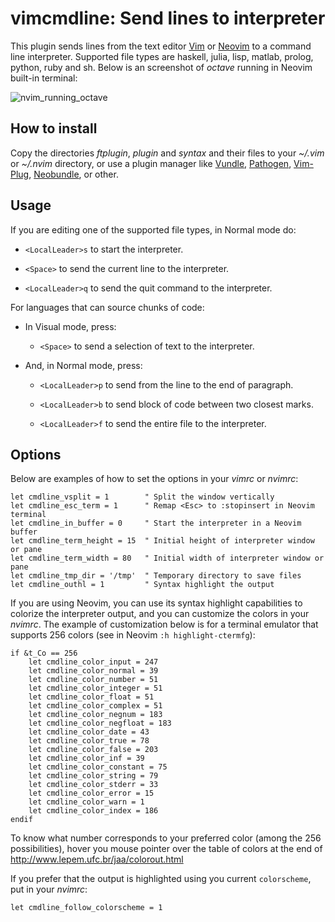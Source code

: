 # vimcmdline: Send lines to interpreter

This plugin sends lines from the text editor [Vim] or [Neovim] to a command
line interpreter. Supported file types are haskell, julia, lisp, matlab,
prolog, python, ruby and sh. Below is an screenshot of *octave* running in
Neovim built-in terminal:

![nvim_running_octave](https://cloud.githubusercontent.com/assets/891655/7090493/5fba2426-df71-11e4-8eb8-f17668d9361a.png)

## How to install

Copy the directories *ftplugin*, *plugin* and *syntax* and their files to your
*~/.vim* or *~/.nvim* directory, or use a plugin manager like [Vundle],
[Pathogen], [Vim-Plug], [Neobundle], or other.

## Usage

If you are editing one of the supported file types, in Normal mode do:

  - `<LocalLeader>s` to start the interpreter.

  - `<Space>` to send the current line to the interpreter.

  - `<LocalLeader>q` to send the quit command to the interpreter.

For languages that can source chunks of code:

  - In Visual mode, press:

    - `<Space>` to send a selection of text to the interpreter.

  - And, in Normal mode, press:

    - `<LocalLeader>p` to send from the line to the end of paragraph.

    - `<LocalLeader>b` to send block of code between two closest marks.

    - `<LocalLeader>f` to send the entire file to the interpreter.

## Options

Below are examples of how to set the options in your *vimrc* or *nvimrc*:

```vim
let cmdline_vsplit = 1        " Split the window vertically
let cmdline_esc_term = 1      " Remap <Esc> to :stopinsert in Neovim terminal
let cmdline_in_buffer = 0     " Start the interpreter in a Neovim buffer
let cmdline_term_height = 15  " Initial height of interpreter window or pane
let cmdline_term_width = 80   " Initial width of interpreter window or pane
let cmdline_tmp_dir = '/tmp'  " Temporary directory to save files
let cmdline_outhl = 1         " Syntax highlight the output
```

If you are using Neovim, you can use its syntax highlight capabilities to
colorize the interpreter output, and you can customize the colors in your
*nvimrc*. The example of customization below is for a terminal emulator that
supports 256 colors (see in Neovim `:h highlight-ctermfg`):

```vim
if &t_Co == 256
    let cmdline_color_input = 247
    let cmdline_color_normal = 39
    let cmdline_color_number = 51
    let cmdline_color_integer = 51
    let cmdline_color_float = 51
    let cmdline_color_complex = 51
    let cmdline_color_negnum = 183
    let cmdline_color_negfloat = 183
    let cmdline_color_date = 43
    let cmdline_color_true = 78
    let cmdline_color_false = 203
    let cmdline_color_inf = 39
    let cmdline_color_constant = 75
    let cmdline_color_string = 79
    let cmdline_color_stderr = 33
    let cmdline_color_error = 15
    let cmdline_color_warn = 1
    let cmdline_color_index = 186
endif
```

To know what number corresponds to your preferred color (among the 256
possibilities), hover you mouse pointer over the table of colors at the end
of http://www.lepem.ufc.br/jaa/colorout.html

If you prefer that the output is highlighted using you current `colorscheme`,
put in your *nvimrc*:

```vim
let cmdline_follow_colorscheme = 1
```

[Vim]: http://www.vim.org
[Neovim]: https://github.com/neovim/neovim
[Vundle]: https://github.com/gmarik/Vundle.vim
[Pathogen]: https://github.com/tpope/vim-pathogen
[Vim-Plug]: https://github.com/junegunn/vim-plug
[Neobundle]: https://github.com/Shougo/neobundle.vim

